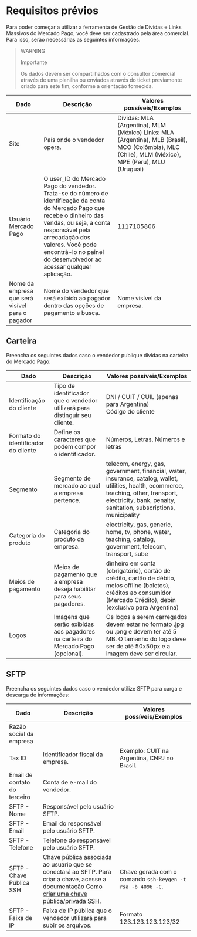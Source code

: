 # Requisitos prévios

Para poder começar a utilizar a ferramenta de Gestão de Dívidas e Links Massivos do Mercado Pago, você deve ser cadastrado pela área comercial. Para isso, serão necessárias as seguintes informações.

> WARNING
>
> Importante
>
> Os dados devem ser compartilhados com o consultor comercial através de uma planilha ou enviados através do ticket previamente criado para este fim, conforme a orientação fornecida.

| Dado                             | Descrição                                                                                                                                                      | Valores possíveis/Exemplos                                                                                           |
|----------------------------------|------------------------------------------------------------------------------------------------------------------------------------------------------------------|---------------------------------------------------------------------------------------------------------------------|
| Site                         | País onde o vendedor opera.                                                                                                                                    | Dívidas: MLA (Argentina), MLM (México) Links: MLA (Argentina), MLB (Brasil), MCO (Colômbia), MLC (Chile), MLM (México), MPE (Peru), MLU (Uruguai)        |
| Usuário Mercado Pago         | O user_ID do Mercado Pago do vendedor. Trata-se do número de identificação da conta do Mercado Pago que recebe o dinheiro das vendas, ou seja, a conta responsável pela arrecadação dos valores. Você pode encontrá-lo no painel do desenvolvedor ao acessar qualquer aplicação. | 1117105806                                                                                                                                                            |
| Nome da empresa que será visível para o pagador | Nome do vendedor que será exibido ao pagador dentro das opções de pagamento e busca.                                                        | Nome visível da empresa.                                                                                      |

## Carteira 

Preencha os seguintes dados caso o vendedor publique dívidas na carteira do Mercado Pago:

| Dado                        | Descrição                                                                                                         | Valores possíveis/Exemplos                                                                                                    |
|-----------------------------|---------------------------------------------------------------------------------------------------------------------|------------------------------------------------------------------------------------------------------------------------------|
| Identificação do cliente  | Tipo de identificador que o vendedor utilizará para distinguir seu cliente.                                      | DNI / CUIT / CUIL (apenas para Argentina) <br> Código do cliente                                                                         |
| Formato do identificador do cliente | Define os caracteres que podem compor o identificador.                                                          | Números, Letras, Números e letras                                                                                            |
| Segmento                     | Segmento de mercado ao qual a empresa pertence.                                                                   | telecom, energy, gas, government, financial, water, insurance, catalog, wallet, utilities, health, ecommerce, teaching, other, transport, electricity, bank, penalty, sanitation, subscriptions, municipality |
| Categoria do produto      | Categoria do produto da empresa.                                                                              | electricity, gas, generic, home, tv, phone, water, teaching, catalog, government, telecom, transport, sube                     |
| Meios de pagamento      | Meios de pagamento que a empresa deseja habilitar para seus pagadores.                                                                              | dinheiro em conta (obrigatório), cartão de crédito, cartão de débito, meios offline (boletos), créditos ao consumidor (Mercado Crédito), debin (exclusivo para Argentina)                     |
| Logos                       | Imagens que serão exibidas aos pagadores na carteira do Mercado Pago (opcional).                        | Os logos a serem carregados devem estar no formato .jpg ou .png e devem ter até 5 MB. O tamanho do logo deve ser de até 50x50px e a imagem deve ser circular. |

## SFTP

Preencha os seguintes dados caso o vendedor utilize SFTP para carga e descarga de informações:

| Dado                        | Descrição                                                                                   | Valores possíveis/Exemplos                                                                                                    |
|-----------------------------|-----------------------------------------------------------------------------------------------|------------------------------------------------------------------------------------------------------------------------------|
| Razão social da empresa        |                                                                                          |                                                                                                                         |
| Tax ID                      | Identificador fiscal da empresa.                                                                                         | Exemplo: CUIT na Argentina, CNPJ no Brasil.                                                                                                                        |
| Email de contato do terceiro    | Conta de e-mail do vendedor.                                                               |                                                                                                                         |
| SFTP - Nome               | Responsável pelo usuário SFTP.                                                                |                                                                                                                         |
| SFTP - Email                | Email do responsável pelo usuário SFTP.                                                       |                                                                                                                         |
| SFTP - Telefone             | Telefone do responsável pelo usuário SFTP.                                                    |                                                                                                                         |
| SFTP - Chave Pública SSH    | Chave pública associada ao usuário que se conectará ao SFTP. Para criar a chave, acesse a documentação [Como criar uma chave pública/privada SSH](/developers/es/docs/links-and-debts/public-and-private-key). | Chave gerada com o comando `ssh-keygen -t rsa -b 4096 -C`.                                                                |
| SFTP - Faixa de IP             | Faixa de IP pública que o vendedor utilizará para subir os arquivos.                        | Formato 123.123.123.123/32                                                                                                  |